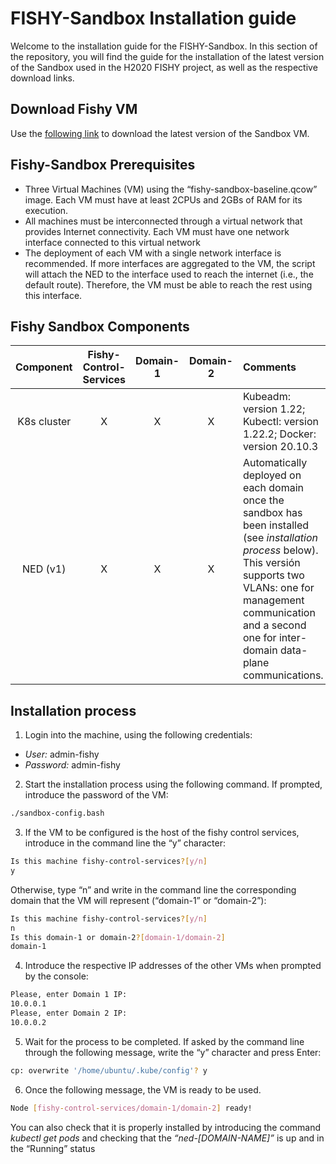 # FISHY-Sandbox Installation guide

Welcome to the installation guide for the FISHY-Sandbox. In this section of the repository, you will find the guide for the installation of the latest version of the Sandbox used in the H2020 FISHY project, as well as the respective download links.

## Download Fishy VM

Use the [following link](https://vm-images.netcom.it.uc3m.es/FISHY/images/fishy-VM-baseline-image-disk1-v2.qcow) to download the latest version of the Sandbox VM.

## Fishy-Sandbox Prerequisites

+ Three Virtual Machines (VM) using the “fishy-sandbox-baseline.qcow” image. Each VM must have at least 2CPUs and 2GBs of RAM for its execution.
+ All machines must be interconnected through a virtual network that provides Internet connectivity. Each VM must have one network interface connected to this virtual network
+ The deployment of each VM with a single network interface is recommended. If more interfaces are aggregated to the VM, the script will attach the NED to the interface used to reach the internet (i.e., the default route). Therefore, the VM must be able to reach the rest using this interface. 

<!--
## Kubernetes Cluster components

* Kubeadm: version 1.22
* Kubectl: version 1.22.2
* Docker: version 20.10.3
-->

## Fishy Sandbox Components

Component | Fishy-Control-Services | Domain-1 | Domain-2 | Comments 
:-------------: | :-------------: | :-------------: | :-------------: | :-------------
K8s cluster | X | X | X | Kubeadm: version 1.22; Kubectl: version 1.22.2; Docker: version 20.10.3 
NED (v1)  | X | X | X | Automatically deployed on each domain once the sandbox has been installed (see *installation process* below). This versión supports two VLANs: one for management communication and a second one for inter-domain data-plane communications. 


## Installation process

1. Login into the machine, using the following credentials:
  * _User:_ admin-fishy 
  * _Password:_ admin-fishy
  
2. Start the installation process using the following command. If prompted, introduce the password of the VM:
```bash
./sandbox-config.bash
```
3. If the VM to be configured is the host of the fishy control services, introduce in the command line the “y” character:
```bash
Is this machine fishy-control-services?[y/n]
y
```
Otherwise, type “n” and write in the command line the corresponding domain that the VM will represent (“domain-1” or “domain-2”):
```bash
Is this machine fishy-control-services?[y/n]
n
Is this domain-1 or domain-2?[domain-1/domain-2]
domain-1
```
4. Introduce the respective IP addresses of the other VMs when prompted by the console:
```bash
Please, enter Domain 1 IP:
10.0.0.1
Please, enter Domain 2 IP:
10.0.0.2
```
5. Wait for the process to be completed. If asked by the command line through the following message, write the “y” character and press Enter:
```bash
cp: overwrite '/home/ubuntu/.kube/config'? y
```
6. Once the following message, the VM is ready to be used.
```bash
Node [fishy-control-services/domain-1/domain-2] ready!
```
You can also check that it is properly installed by introducing the command _kubectl get pods_ and checking that the _“ned-[DOMAIN-NAME]”_ is up and in the “Running” status
